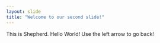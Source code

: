 ```yaml
---
layout: slide
title: "Welcome to our second slide!"
---
```

This is Shepherd. Hello World!
Use the left arrow to go back!